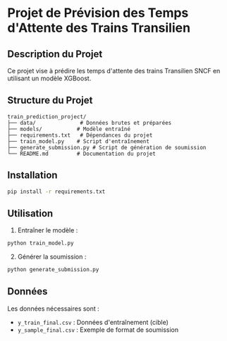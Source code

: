 # Projet de Prévision des Temps d'Attente des Trains Transilien

## Description du Projet
Ce projet vise à prédire les temps d'attente des trains Transilien SNCF en utilisant un modèle XGBoost.

## Structure du Projet
```
train_prediction_project/
├── data/              # Données brutes et préparées
├── models/           # Modèle entraîné
├── requirements.txt   # Dépendances du projet
├── train_model.py    # Script d'entraînement
├── generate_submission.py # Script de génération de soumission
└── README.md         # Documentation du projet
```

## Installation
```bash
pip install -r requirements.txt
```

## Utilisation
1. Entraîner le modèle :
```bash
python train_model.py
```

2. Générer la soumission :
```bash
python generate_submission.py
```

## Données
Les données nécessaires sont :
- `y_train_final.csv` : Données d'entraînement (cible)
- `y_sample_final.csv` : Exemple de format de soumission
